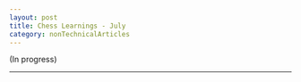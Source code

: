 ```yaml
---
layout: post
title: Chess Learnings - July
category: nonTechnicalArticles
---
```


(In progress)

---------------------------------------
